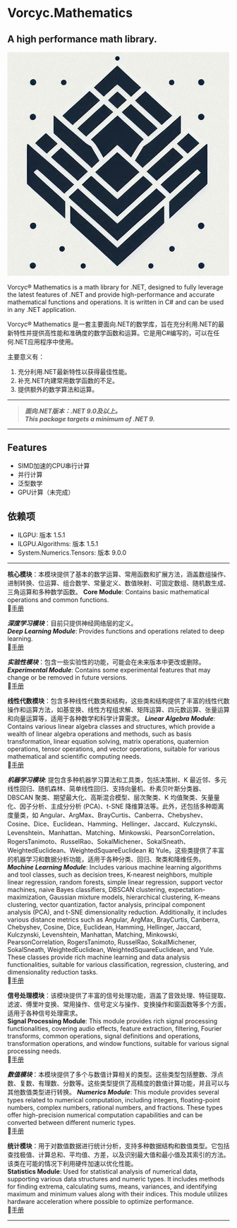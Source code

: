 ﻿# Vorcyc.Mathematics

## A high performance math library.

![VMath logo](logos/logo1.png "logo")

Vorcyc® Mathematics is a math library for .NET, designed to fully leverage the latest features of .NET and provide high-performance and accurate mathematical functions and operations. It is written in C# and can be used in any .NET application.

Vorcyc® Mathematics 是一套主要面向.NET的数学库，旨在充分利用.NET的最新特性并提供高性能和准确度的数学函数和运算。它是用C#编写的，可以在任何.NET应用程序中使用。

主要意义有：
1. 充分利用.NET最新特性以获得最佳性能。
2. 补充.NET内建常用数学函数的不足。
3. 提供额外的数学算法和运算。

---
  
> ***面向.NET版本：.NET 9.0及以上。***  
> ***This package targets a minimum of .NET 9.***


---


## Features
- SIMD加速的CPU串行计算
- 并行计算
- 泛型数学
- GPU计算（未完成）



## 依赖项
- ILGPU: 版本 1.5.1  
- ILGPU.Algorithms: 版本 1.5.1  
- System.Numerics.Tensors: 版本 9.0.0  



---

**核心模块**：本模块提供了基本的数学运算、常用函数和扩展方法，涵盖数组操作、进制转换、位运算、组合数学、常量定义、数值映射、可固定数组、随机数生成、三角运算和多种数学函数。 
**Core Module**: Contains basic mathematical operations and common functions.  
:blue_book:[手册](Module_Core.md)

***深度学习模块***：目前只提供神经网络层的定义。   
***Deep Learning Module***: Provides functions and operations related to deep learning.  
:blue_book:[手册](Module_DeepLearning.md)

***实验性模块***：包含一些实验性的功能，可能会在未来版本中更改或删除。  
***Experimental Module***: Contains some experimental features that may change or be removed in future versions.  
:blue_book:[手册](Module_Experimental.md)

**线性代数模块**：包含多种线性代数类和结构，这些类和结构提供了丰富的线性代数操作和运算方法，如基变换、线性方程组求解、矩阵运算、四元数运算、张量运算和向量运算等，适用于各种数学和科学计算需求。
***Linear Algebra Module***: Contains various linear algebra classes and structures, which provide a wealth of linear algebra operations and methods, such as basis transformation, linear equation solving, matrix operations, quaternion operations, tensor operations, and vector operations, suitable for various mathematical and scientific computing needs.  
:blue_book:[手册](Module_LinearAlgebra.md)

***机器学习模块***: 提包含多种机器学习算法和工具类，包括决策树、K 最近邻、多元线性回归、随机森林、简单线性回归、支持向量机、朴素贝叶斯分类器、DBSCAN 聚类、期望最大化、高斯混合模型、层次聚类、K 均值聚类、矢量量化、因子分析、主成分分析 (PCA)、t-SNE 降维算法等。此外，还包括多种距离度量类，如 Angular、ArgMax、BrayCurtis、Canberra、Chebyshev、Cosine、Dice、Euclidean、Hamming、Hellinger、Jaccard、Kulczynski、Levenshtein、Manhattan、Matching、Minkowski、PearsonCorrelation、RogersTanimoto、RusselRao、SokalMichener、SokalSneath、WeightedEuclidean、WeightedSquareEuclidean 和 Yule。这些类提供了丰富的机器学习和数据分析功能，适用于各种分类、回归、聚类和降维任务。  
***Machine Learning Module***: Includes various machine learning algorithms and tool classes, such as decision trees, K-nearest neighbors, multiple linear regression, random forests, simple linear regression, support vector machines, naive Bayes classifiers, DBSCAN clustering, expectation-maximization, Gaussian mixture models, hierarchical clustering, K-means clustering, vector quantization, factor analysis, principal component analysis (PCA), and t-SNE dimensionality reduction. Additionally, it includes various distance metrics such as Angular, ArgMax, BrayCurtis, Canberra, Chebyshev, Cosine, Dice, Euclidean, Hamming, Hellinger, Jaccard, Kulczynski, Levenshtein, Manhattan, Matching, Minkowski, PearsonCorrelation, RogersTanimoto, RusselRao, SokalMichener, SokalSneath, WeightedEuclidean, WeightedSquareEuclidean, and Yule. These classes provide rich machine learning and data analysis functionalities, suitable for various classification, regression, clustering, and dimensionality reduction tasks.  
:blue_book:[手册](Module_MachineLearning.md)

**信号处理模块**：该模块提供了丰富的信号处理功能，涵盖了音效处理、特征提取、滤波、傅里叶变换、常用操作、信号定义与操作、变换操作和窗函数等多个方面，适用于各种信号处理需求。  
**Signal Processing Module**: This module provides rich signal processing functionalities, covering audio effects, feature extraction, filtering, Fourier transforms, common operations, signal definitions and operations, transformation operations, and window functions, suitable for various signal processing needs.   
:blue_book:[手册](Module_SignalProcessing.md)

***数值模块***：本模块提供了多个与数值计算相关的类型。这些类型包括整数、浮点数、复数、有理数、分数等。这些类型提供了高精度的数值计算功能，并且可以与其他数值类型进行转换。
***Numerics Module***: This module provides several types related to numerical computation, including integers, floating-point numbers, complex numbers, rational numbers, and fractions. These types offer high-precision numerical computation capabilities and can be converted between different numeric types.  
:blue_book:[手册](Module_Numerics.md)


**统计模块**：用于对数值数据进行统计分析，支持多种数据结构和数值类型。它包括查找极值、计算总和、平均值、方差，以及识别最大值和最小值及其索引的方法。该类在可能的情况下利用硬件加速以优化性能。  
**Statistics Module**: Used for statistical analysis of numerical data, supporting various data structures and numeric types. It includes methods for finding extrema, calculating sums, means, variances, and identifying maximum and minimum values along with their indices. This module utilizes hardware acceleration where possible to optimize performance.  
:blue_book:[手册](Module_Statistics.md)


---
